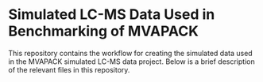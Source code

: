 # Simulated LC-MS Data Used in Benchmarking of MVAPACK 

This repository contains the workflow for creating the simulated data used 
in the MVAPACK simulated LC-MS data project. Below is a brief description of the 
relevant files in this repository.
